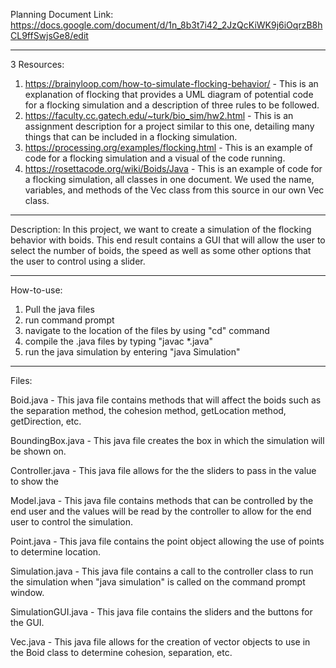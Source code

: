 Planning Document Link:
https://docs.google.com/document/d/1n_8b3t7i42_2JzQcKiWK9j6iOqrzB8hCL9ffSwjsGe8/edit

---------------------------------------------------------------------------------------------

3 Resources:

1) https://brainyloop.com/how-to-simulate-flocking-behavior/ - This is an explanation of flocking that provides a UML diagram of potential code for a flocking simulation and a description of three rules to be followed.
2) https://faculty.cc.gatech.edu/~turk/bio_sim/hw2.html - This is an assignment description for a project similar to this one, detailing many things that can be included in a flocking simulation.
3) https://processing.org/examples/flocking.html - This is an example of code for a flocking simulation and a visual of the code running.
4) https://rosettacode.org/wiki/Boids/Java - This is an example of code for a flocking simulation, all classes in one document. We used the name, variables, and methods of the Vec class from this source in our own Vec class.
---------------------------------------------------------------------------------------------
Description:
 In this project, we want to create a simulation of the flocking behavior with boids. This end result contains a GUI that will allow the user to select the number of boids, the speed as well as some other options that the user to control using a slider.

 ----------------------------------------------------------------------------------------------
 How-to-use:

 1) Pull the java files
 2) run command prompt
 3) navigate to the location of the files by using "cd" command
 4) compile the .java files by typing "javac *.java"
 5) run the java simulation by entering "java Simulation"

----------------------------------------------------------------------------------------------
Files:

Boid.java - This java file contains methods that will affect the boids such as the separation method, the cohesion method, getLocation method, getDirection,  etc. 



BoundingBox.java - This java file creates the box in which the simulation will be shown on.



Controller.java - This java file allows for the the sliders to pass in the value to show the 



Model.java - This java file contains methods that can be controlled by the end user and the values will be read by the controller to allow for the end user to control the simulation.



Point.java - This java file contains the point object allowing the use of points to determine location.



Simulation.java - This java file contains a call to the controller class to run the simulation when "java simulation" is called on the command prompt window.



SimulationGUI.java - This java file contains the sliders and the buttons for the GUI. 



Vec.java - This java file allows for the creation of vector objects to use in the Boid class to determine cohesion, separation, etc.


